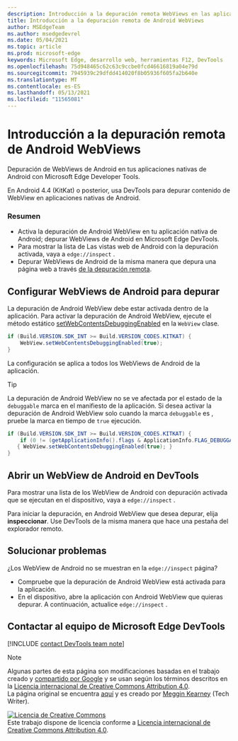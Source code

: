 ```yaml
---
description: Introducción a la depuración remota WebViews en las aplicaciones nativas de Android con Microsoft Edge Developer Tools.
title: Introducción a la depuración remota de Android WebViews
author: MSEdgeTeam
ms.author: msedgedevrel
ms.date: 05/04/2021
ms.topic: article
ms.prod: microsoft-edge
keywords: Microsoft Edge, desarrollo web, herramientas F12, DevTools
ms.openlocfilehash: 75d948465c62c63c9ccbe0fcd46616819a04e79d
ms.sourcegitcommit: 7945939c29dfdd414020f8b05936f605fa2b640e
ms.translationtype: MT
ms.contentlocale: es-ES
ms.lasthandoff: 05/13/2021
ms.locfileid: "11565081"
---
```

<!-- Copyright Meggin Kearney 

   Licensed under the Apache License, Version 2.0 (the "License");
   you may not use this file except in compliance with the License.
   You may obtain a copy of the License at

       http://www.apache.org/licenses/LICENSE-2.0

   Unless required by applicable law or agreed to in writing, software
   distributed under the License is distributed on an "AS IS" BASIS,
   WITHOUT WARRANTIES OR CONDITIONS OF ANY KIND, either express or implied.
   See the License for the specific language governing permissions and
   limitations under the License.  -->  
# <a name="get-started-with-remote-debugging-android-webviews"></a>Introducción a la depuración remota de Android WebViews  

Depuración de WebViews de Android en tus aplicaciones nativas de Android con Microsoft Edge Developer Tools.  

En Android 4.4 \(KitKat\) o posterior, usa DevTools para depurar contenido de WebView en aplicaciones nativas de Android.  

### <a name="summary"></a>Resumen  

*   Activa la depuración de Android WebView en tu aplicación nativa de Android; depurar WebViews de Android en Microsoft Edge DevTools.  
*   Para mostrar la lista de Las vistas web de Android con la depuración activada, vaya a `edge://inspect` .  
*   Depurar WebViews de Android de la misma manera que depura una página web a través [de la depuración remota][RemoteDebuggingGettingStarted].  

## <a name="configure-android-webviews-to-debug"></a>Configurar WebViews de Android para depurar  

La depuración de Android WebView debe estar activada dentro de la aplicación.  Para activar la depuración de Android WebView, ejecute el método estático [setWebContentsDebuggingEnabled][AndroidDeveloperWebViewsSetWebContentsDebuggingEnabled] en la `WebView` clase.  

```java
if (Build.VERSION.SDK_INT >= Build.VERSION_CODES.KITKAT) {
    WebView.setWebContentsDebuggingEnabled(true);
}
```  

La configuración se aplica a todos los WebViews de Android de la aplicación.  

> [!TIP]
> La depuración de Android WebView no se ve afectada por el estado de la `debuggable` marca en el manifiesto de la aplicación.  Si desea activar la depuración de Android WebView solo cuando la marca `debuggable` es , pruebe la marca en tiempo de `true` ejecución.  
> 
> ```java
> if (Build.VERSION.SDK_INT >= Build.VERSION_CODES.KITKAT) {
>     if (0 != (getApplicationInfo().flags & ApplicationInfo.FLAG_DEBUGGABLE))
>    { WebView.setWebContentsDebuggingEnabled(true); }
> }
> ```  

## <a name="open-an-android-webview-in-devtools"></a>Abrir un WebView de Android en DevTools  

Para mostrar una lista de los WebView de Android con depuración activada que se ejecutan en el dispositivo, vaya a `edge://inspect` .  

Para iniciar la depuración, en Android WebView que desea depurar, elija **inspeccionar**.  Use DevTools de la misma manera que hace una pestaña del explorador remoto.  

<!--
:::image type="complex" source=".images/webview-debugging.msft.png" alt-text="Inspecting elements in an Android WebView" lightbox=".images/webview-debugging.msft.png":::
   Inspecting elements in an Android WebView  
:::image-end:::  

The gray graphics listed with the Android WebView represent its size and position relative to the screen of the device.  If your Android WebViews have titles set, the titles are listed as well.  
-->  

## <a name="troubleshoot"></a>Solucionar problemas  

¿Los WebView de Android no se muestran en la `edge://inspect` página?  

*   Compruebe que la depuración de Android WebView está activada para la aplicación.  
*   En el dispositivo, abre la aplicación con Android WebView que quieras depurar.  A continuación, actualice `edge://inspect` .  

## <a name="getting-in-touch-with-the-microsoft-edge-devtools-team"></a>Contactar al equipo de Microsoft Edge DevTools  

[!INCLUDE [contact DevTools team note](../includes/contact-devtools-team-note.md)]  

<!-- links -->  

[RemoteDebuggingGettingStarted]: ./index.md "Introducción con dispositivos Android de depuración remota | Microsoft Docs"  

[AndroidDeveloperWebViewsSetWebContentsDebuggingEnabled]: https://developer.android.com/reference/android/webkit/WebView.html#setWebContentsDebuggingEnabled(boolean) "setWebContentsDebuggingEnabled- WebView | Desarrolladores de Android"  

> [!NOTE]
> Algunas partes de esta página son modificaciones basadas en el trabajo creado y [compartido por Google][GoogleSitePolicies] y se usan según los términos descritos en la [Licencia internacional de Creative Commons Attribution 4.0][CCA4IL].  
> La página original se encuentra [aquí](https://developers.google.com/web/tools/chrome-devtools/remote-debugging/webviews) y es creado por [Meggin Kearney][MegginKearney] \(Tech Writer\).  

[![Licencia de Creative Commons][CCby4Image]][CCA4IL]  
Este trabajo dispone de licencia conforme a [Licencia internacional de Creative Commons Attribution 4.0][CCA4IL].  

[CCA4IL]: http://creativecommons.org/licenses/by/4.0  
[CCby4Image]: https://i.creativecommons.org/l/by/4.0/88x31.png  
[GoogleSitePolicies]: https://developers.google.com/terms/site-policies  
[KayceBasques]: https://developers.google.com/web/resources/contributors#kayce-basques  
[MegginKearney]: https://developers.google.com/web/resources/contributors#meggin-kearney  
